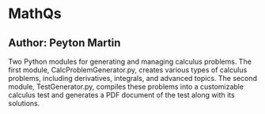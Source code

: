 # MathQs

## Author: Peyton Martin

 Two Python modules for generating and managing calculus problems. The first module, CalcProblemGenerator.py, creates various types of calculus problems, including derivatives, integrals, and advanced topics. The second module, TestGenerator.py, compiles these problems into a customizable calculus test and generates a PDF document of the test along with its solutions.